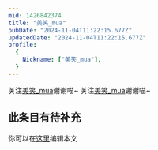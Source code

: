 ```yaml
---
mid: 1426842374
title: "美笑_mua"
pubDate: "2024-11-04T11:22:15.677Z"
updatedDate: "2024-11-04T11:22:15.677Z"
profile:
  {
    Nickname: ["美笑_mua"],
  }
---
```


关注[美笑_mua](https://space.bilibili.com/1426842374)谢谢喵~ 关注[美笑_mua](https://space.bilibili.com/1426842374)谢谢喵~

## 此条目有待补充
你可以在[这里](https://github.com/Yuhanawa/VTuber.ICU-Content/edit/master/v/美笑_mua/index.md)编辑本文
